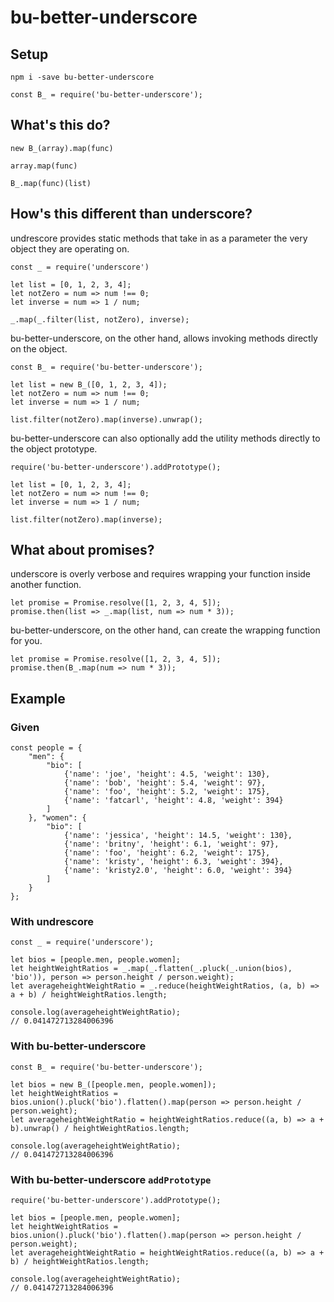 # bu-better-underscore

## Setup

`npm i -save bu-better-underscore`

`const B_ = require('bu-better-underscore');`

## What's this do?

`new B_(array).map(func)`

`array.map(func)`

`B_.map(func)(list)`

## How's this different than underscore?

undrescore provides static methods that take in as a parameter the very object they are operating on.

```
const _ = require('underscore')

let list = [0, 1, 2, 3, 4];
let notZero = num => num !== 0;
let inverse = num => 1 / num;

_.map(_.filter(list, notZero), inverse); 
```

bu-better-underscore, on the other hand, allows invoking methods directly on the object.

```
const B_ = require('bu-better-underscore');

let list = new B_([0, 1, 2, 3, 4]);
let notZero = num => num !== 0;
let inverse = num => 1 / num;

list.filter(notZero).map(inverse).unwrap();
```

bu-better-underscore can also optionally add the utility methods directly to the object prototype.

```
require('bu-better-underscore').addPrototype();

let list = [0, 1, 2, 3, 4];
let notZero = num => num !== 0;
let inverse = num => 1 / num;

list.filter(notZero).map(inverse);
```

## What about promises?

underscore is overly verbose and requires wrapping your function inside another function.

```
let promise = Promise.resolve([1, 2, 3, 4, 5]);
promise.then(list => _.map(list, num => num * 3));
```

bu-better-underscore, on the other hand, can create the wrapping function for you.

```
let promise = Promise.resolve([1, 2, 3, 4, 5]);
promise.then(B_.map(num => num * 3));
```

## Example
 
### Given

```
const people = {
    "men": {
        "bio": [
            {'name': 'joe', 'height': 4.5, 'weight': 130},
            {'name': 'bob', 'height': 5.4, 'weight': 97},
            {'name': 'foo', 'height': 5.2, 'weight': 175},
            {'name': 'fatcarl', 'height': 4.8, 'weight': 394}
        ]
    }, "women": {
        "bio": [
            {'name': 'jessica', 'height': 14.5, 'weight': 130},
            {'name': 'britny', 'height': 6.1, 'weight': 97},
            {'name': 'foo', 'height': 6.2, 'weight': 175},
            {'name': 'kristy', 'height': 6.3, 'weight': 394},
            {'name': 'kristy2.0', 'height': 6.0, 'weight': 394}
        ]
    }
};
```
 
### With undrescore

```
const _ = require('underscore');

let bios = [people.men, people.women];
let heightWeightRatios = _.map(_.flatten(_.pluck(_.union(bios), 'bio')), person => person.height / person.weight);
let averageheightWeightRatio = _.reduce(heightWeightRatios, (a, b) => a + b) / heightWeightRatios.length;

console.log(averageheightWeightRatio);
// 0.041472713284006396
```

### With bu-better-underscore

```
const B_ = require('bu-better-underscore');

let bios = new B_([people.men, people.women]);
let heightWeightRatios = bios.union().pluck('bio').flatten().map(person => person.height / person.weight);
let averageheightWeightRatio = heightWeightRatios.reduce((a, b) => a + b).unwrap() / heightWeightRatios.length;

console.log(averageheightWeightRatio);
// 0.041472713284006396
```

### With bu-better-underscore `addPrototype`

```
require('bu-better-underscore').addPrototype();

let bios = [people.men, people.women];
let heightWeightRatios = bios.union().pluck('bio').flatten().map(person => person.height / person.weight);
let averageheightWeightRatio = heightWeightRatios.reduce((a, b) => a + b) / heightWeightRatios.length;

console.log(averageheightWeightRatio);
// 0.041472713284006396
```